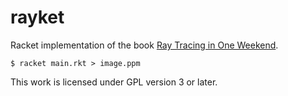 # rayket

Racket implementation of the book [Ray Tracing in One Weekend](https://raytracing.github.io/books/RayTracingInOneWeekend.html).

```
$ racket main.rkt > image.ppm
```

This work is licensed under GPL version 3 or later.
